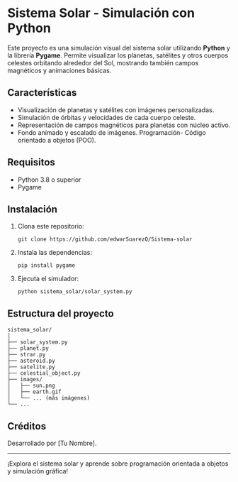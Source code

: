 # Sistema Solar - Simulación con Python

Este proyecto es una simulación visual del sistema solar utilizando **Python** y la librería **Pygame**. Permite visualizar los planetas, satélites y otros cuerpos celestes orbitando alrededor del Sol, mostrando también campos magnéticos y animaciones básicas.

## Características

- Visualización de planetas y satélites con imágenes personalizadas.
- Simulación de órbitas y velocidades de cada cuerpo celeste.
- Representación de campos magnéticos para planetas con núcleo activo.
- Fondo animado y escalado de imágenes.
  Programación- Código orientado a objetos (POO).

## Requisitos

- Python 3.8 o superior
- Pygame

## Instalación

1. Clona este repositorio:
   ```
   git clone https://github.com/edwarSuarezQ/Sistema-solar
   ```
2. Instala las dependencias:
   ```
   pip install pygame
   ```
3. Ejecuta el simulador:
   ```
   python sistema_solar/solar_system.py
   ```

## Estructura del proyecto

```
sistema_solar/
│
├── solar_system.py
├── planet.py
├── strar.py
├── asteroid.py
├── satelite.py
├── celestial_object.py
├── images/
│   ├── sun.png
│   ├── earth.gif
│   └── ... (más imágenes)
└── ...
```

## Créditos

Desarrollado por [Tu Nombre].

---

¡Explora el sistema solar y aprende sobre programación orientada a objetos y simulación gráfica!
